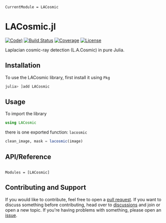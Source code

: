 ```@meta
CurrentModule = LACosmic
```

# LACosmic.jl

[![Code](https://img.shields.io/badge/Code-GitHub-black.svg))](https://github.com/mileslucas/LACosmic.jl)
[![Build Status](https://github.com/mileslucas/LACosmic.jl/workflows/CI/badge.svg?branch=main)](https://github.com/mileslucas/LACosmic.jl/actions)
[![Coverage](https://codecov.io/gh/mileslucas/LACosmic.jl/branch/main/graph/badge.svg)](https://codecov.io/gh/mileslucas/LACosmic.jl)
[![License](https://img.shields.io/badge/License-MIT-yellow.svg)](https://opensource.org/licenses/MIT)

Laplacian cosmic-ray detection (L.A.Cosmic) in pure Julia.

## Installation

To use the LACosmic library, first install it using `Pkg`

```julia
julia> ]add LACosmic
```

## Usage

To import the library

```julia
using LACosmic
```

there is one exported function: `lacosmic`

```julia
clean_image, mask = lacosmic(image)
```

## API/Reference

```@index
```

```@autodocs
Modules = [LACosmic]
```

## Contributing and Support

If you would like to contribute, feel free to open a [pull request](https://github.com/mileslucas/LACosmic.jl/pulls). If you want to discuss something before contributing, head over to [discussions](https://github.com/mileslucas/LACosmic.jl/discussions) and join or open a new topic. If you're having problems with something, please open an [issue](https://github.com/mileslucas/LACosmic.jl/issues).
